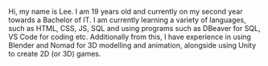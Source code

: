 Hi, my name is Lee. I am 19 years old and currently on my second year towards a Bachelor of IT. 
I am currently learning a variety of languages, such as HTML, CSS, JS, SQL and using programs such as DBeaver for SQL, VS Code for coding etc.
Additionally from this, I have experience in using Blender and Nomad for 3D modelling and animation, alongside using Unity to create 2D (or 3D) games.
